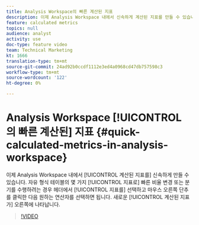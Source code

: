 ```yaml
---
title: Analysis Workspace의 빠른 계산된 지표
description: 이제 Analysis Workspace 내에서 신속하게 계산된 지표를 만들 수 있습니다.  자유 형식 테이블에 있는 몇 개의 지표로 빠른 비율 변경 또는 분기를 수행하려는 경우 헤더에서 지표를 선택하고 마우스 오른쪽 단추를 클릭하고 원하는 연산자를 선택하면 됩니다.  새 계산된 지표가 오른쪽에 나타납니다.
feature: calculated metrics
topics: null
audience: analyst
activity: use
doc-type: feature video
team: Technical Marketing
kt: 1666
translation-type: tm+mt
source-git-commit: 24ad92b0ccdf1112e3ed4a0968cd47db757598c3
workflow-type: tm+mt
source-wordcount: '122'
ht-degree: 0%

---
```



# Analysis Workspace [!UICONTROL 의 빠른 계산된] 지표 {#quick-calculated-metrics-in-analysis-workspace}

이제 Analysis Workspace 내에서 [!UICONTROL 계산된 지표를] 신속하게 만들 수 있습니다.  자유 형식 테이블의 몇 가지 [!UICONTROL 지표로] 빠른 비율 변경 또는 분기를 수행하려는 경우 헤더에서 [!UICONTROL 지표를] 선택하고 마우스 오른쪽 단추를 클릭한 다음 원하는 연산자를 선택하면 됩니다.  새로운 [!UICONTROL 계산된 지표가] 오른쪽에 나타납니다.

>[!VIDEO](https://video.tv.adobe.com/v/23126/?quality=12)
